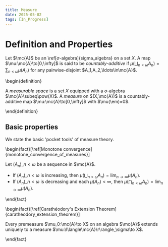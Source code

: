 ```yaml
---
title: Measure
date: 2025-05-02
tags: [In_Progress]
---
```


# Definition and Properties

Let $\mc{A}$ be an \ref[$\sigma$-algebra]{sigma_algebra} on a set $X$. A map $\mu:\mc{A}\to[0,\infty]$ is said to be _countably-additive_ if $\mu(\bigsqcup_{n<\omega}A_n)=\sum_{n<\omega}\mu(A_n)$ for any pairwise-disjoint $A_1,A_2,\ldots\in\mc{A}$.

\begin{definition}

A _measurable space_ is a set $X$ equipped with a $\sigma$-algebra $\mc{A}\subeq\pow(X)$. A _measure_ on $(X,\mc{A})$ is a countably-additive map $\mu:\mc{A}\to[0,\infty]$ with $\mu(\em)=0$.

\end{definition}

## Basic properties

We state the basic 'pocket tools' of measure theory.

\begin{fact}[\ref[Monotone convergence]{monotone_convergence_of_measures}]

Let $(A_n)\_{n<\omega}$ be a sequence in $\mc{A}$.
* If $(A_n)\_{n<\omega}$ is increasing, then $\mu(\bigcup_{n<\omega}A_n)=\lim_{n\to\infty}\mu(A_n)$.
* If $(A_n)\_{n<\omega}$ is decreasing and each $\mu(A_n)<\infty$, then $\mu(\bigcap_{n<\omega}A_n)=\lim_{n\to\infty}\mu(A_n)$.

\end{fact}

\begin{fact}[\ref[Carathéodory's Extension Theorem]{caratheodory_extension_theorem}]

Every premeasure $\mu_0:\mc{A}\to X$ on an algebra $\mc{A}$ extends uniquely to a measure $\mu:\l\langle\mc{A}\r\rangle_\sigma\to X$.

\end{fact}
